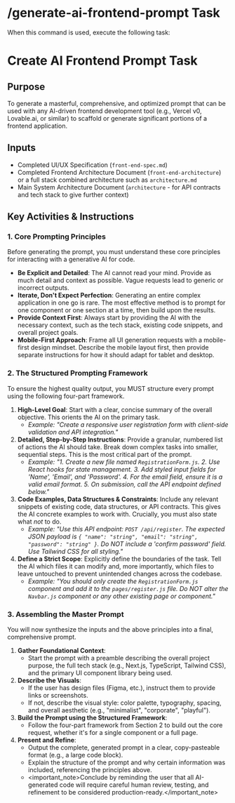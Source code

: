 # /generate-ai-frontend-prompt Task

When this command is used, execute the following task:

# Create AI Frontend Prompt Task

## Purpose

To generate a masterful, comprehensive, and optimized prompt that can be used with any AI-driven
frontend development tool (e.g., Vercel v0, Lovable.ai, or similar) to scaffold or generate
significant portions of a frontend application.

## Inputs

- Completed UI/UX Specification (`front-end-spec.md`)
- Completed Frontend Architecture Document (`front-end-architecture`) or a full stack combined
  architecture such as `architecture.md`
- Main System Architecture Document (`architecture` - for API contracts and tech stack to give
  further context)

## Key Activities & Instructions

### 1. Core Prompting Principles

Before generating the prompt, you must understand these core principles for interacting with a
generative AI for code.

- **Be Explicit and Detailed**: The AI cannot read your mind. Provide as much detail and context as
  possible. Vague requests lead to generic or incorrect outputs.
- **Iterate, Don't Expect Perfection**: Generating an entire complex application in one go is rare.
  The most effective method is to prompt for one component or one section at a time, then build upon
  the results.
- **Provide Context First**: Always start by providing the AI with the necessary context, such as
  the tech stack, existing code snippets, and overall project goals.
- **Mobile-First Approach**: Frame all UI generation requests with a mobile-first design mindset.
  Describe the mobile layout first, then provide separate instructions for how it should adapt for
  tablet and desktop.

### 2. The Structured Prompting Framework

To ensure the highest quality output, you MUST structure every prompt using the following four-part
framework.

1. **High-Level Goal**: Start with a clear, concise summary of the overall objective. This orients
   the AI on the primary task.
   - _Example: "Create a responsive user registration form with client-side validation and API
     integration."_
2. **Detailed, Step-by-Step Instructions**: Provide a granular, numbered list of actions the AI
   should take. Break down complex tasks into smaller, sequential steps. This is the most critical
   part of the prompt.
   - _Example: "1. Create a new file named `RegistrationForm.js`. 2. Use React hooks for state
     management. 3. Add styled input fields for 'Name', 'Email', and 'Password'. 4. For the email
     field, ensure it is a valid email format. 5. On submission, call the API endpoint defined
     below."_
3. **Code Examples, Data Structures & Constraints**: Include any relevant snippets of existing code,
   data structures, or API contracts. This gives the AI concrete examples to work with. Crucially,
   you must also state what _not_ to do.
   - _Example: "Use this API endpoint: `POST /api/register`. The expected JSON payload is
     `{ "name": "string", "email": "string", "password": "string" }`. Do NOT include a 'confirm
     password' field. Use Tailwind CSS for all styling."_
4. **Define a Strict Scope**: Explicitly define the boundaries of the task. Tell the AI which files
   it can modify and, more importantly, which files to leave untouched to prevent unintended changes
   across the codebase.
   - _Example: "You should only create the `RegistrationForm.js` component and add it to the
     `pages/register.js` file. Do NOT alter the `Navbar.js` component or any other existing page or
     component."_

### 3. Assembling the Master Prompt

You will now synthesize the inputs and the above principles into a final, comprehensive prompt.

1. **Gather Foundational Context**:
   - Start the prompt with a preamble describing the overall project purpose, the full tech stack
     (e.g., Next.js, TypeScript, Tailwind CSS), and the primary UI component library being used.
2. **Describe the Visuals**:
   - If the user has design files (Figma, etc.), instruct them to provide links or screenshots.
   - If not, describe the visual style: color palette, typography, spacing, and overall aesthetic
     (e.g., "minimalist", "corporate", "playful").
3. **Build the Prompt using the Structured Framework**:
   - Follow the four-part framework from Section 2 to build out the core request, whether it's for a
     single component or a full page.
4. **Present and Refine**:
   - Output the complete, generated prompt in a clear, copy-pasteable format (e.g., a large code
     block).
   - Explain the structure of the prompt and why certain information was included, referencing the
     principles above.
   - <important_note>Conclude by reminding the user that all AI-generated code will require careful
     human review, testing, and refinement to be considered production-ready.</important_note>
